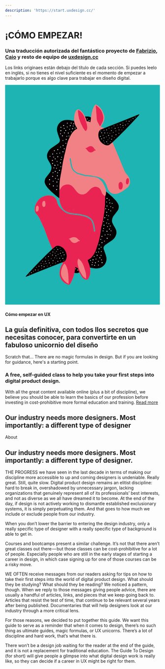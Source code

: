 ```yaml
---
description: 'https://start.uxdesign.cc/'
---
```


# ¡CÓMO EMPEZAR!

### Una traducción autorizada del fantástico proyecto de [Fabrizio](https://uxdesign.cc/@fabriciot), [Caio](https://uxdesign.cc/@caioab) y resto de equipo de [uxdesign.cc](www.uxdesign.cc)

Los links originaes están debajo del título de cada sección. Si puedes leelo en inglés, si no tienes el nivel suficiente es el momento de empezar a trabajarlo porque es algo clave para trabajar en diseño digital.

![Ilustraciones de Michela Picchi \(instagram.com/michelapicchi\)](../.gitbook/assets/imagen.png)

#### Cómo empezar en UX

## La guía definitiva, con todos llos secretos que necesitas conocer, para convertirte en un fabuloso unicornio del diseño

Scratch that... There are no magic formulas in design. But if you are looking for guidance, here's a starting point.

### A free, self-guided class to help you take your first steps into digital product design.

With all the great content available online \(plus a bit of discipline\), we believe you should be able to learn the basics of our profession before investing in cost-prohibitive more formal education and training. [Read more](https://start.uxdesign.cc/about/)

## Our industry needs more designers. Most importantly: a different type of designer

About

## Our industry needs more designers. Most importantly: a different type of designer.

THE PROGRESS we have seen in the last decade in terms of making our discipline more accessible to up and coming designers is undeniable. Really great. Still, quite slow. Digital product design remains an elitist discipline: hard to break in, overshadowed by unnecessary jargon, lacking organizations that genuinely represent all of its professionals’ best interests, and not as diverse as we all have dreamed it to become. At the end of the day, if design is not actively working to dismantle established exclusionary systems, it is simply perpetuating them. And that goes to how much we include or exclude people from our industry.

When you don’t lower the barrier to entering the design industry, only a really specific type of designer with a really specific type of background is able to get in.

Courses and bootcamps present a similar challenge. It’s not that there aren’t great classes out there — but those classes can be cost-prohibitive for a lot of people. Especially people who are still in the early stages of starting a career in design, in which case signing up for one of those courses can be a risky move.

WE OFTEN receive messages from our readers asking for tips on how to take their first steps into the world of digital product design. What should they be studying? What should they be reading? We noticed a pattern, though. When we reply to those messages giving people advice, there are usually a handful of articles, links, and pieces that we keep going back to. Articles that resist the test of time, that continue to be relevant several years after being published. Documentaries that will help designers look at our industry through a more critical lens.

For those reasons, we decided to put together this guide. We want this guide to serve as a reminder that when it comes to design, there’s no such thing as ultimate guides, magic formulas, or UX unicorns. There’s a lot of discipline and hard work, that’s what there is.

There won’t be a design job waiting for the reader at the end of the guide, and it is not a replacement for traditional education. The Guide To Design \(for short\) will give people a glimpse into what digital design work is really like, so they can decide if a career in UX might be right for them.



